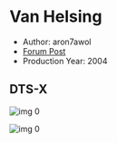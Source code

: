 # Van Helsing

* Author: aron7awol
* [Forum Post](https://www.avsforum.com/threads/bass-eq-for-filtered-movies.2995212/post-57022658)
* Production Year: 2004

## DTS-X

![img 0](https://i.imgur.com/Oeqajkr.jpg)

![img 0](https://i.imgur.com/IjIBePj.jpg)

